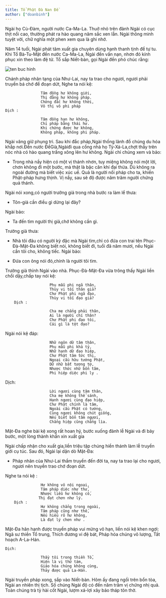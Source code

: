 ```yaml
---
title: Tổ Phật Đà Nan Đề
author: ["doanbinh"]
---
```



Ngài họ Cù-Đàm, người nước Ca-Ma-La. Thuở nhỏ trên đảnh Ngài có cục thịt nổi cao, thường phát ra hào quang năm sắc xen lẫn. Ngài thông minh tuyệt vời, chữ nghĩa một phen xem qua là ghi nhớ. 

Năm 14 tuổi, Ngài phát tâm xuất gia chuyên dùng hạnh thanh tịnh để tự tu. Khi Tổ Bà-Tu-Mật đến nước Ca-Ma-La, Ngài đến vấn nạn, nhơn đó kính phục xin theo làm đệ tử. Tổ sắp Niết-bàn, gọi Ngài đến phó chúc rằng:

![ten buc hinh](https://ketnoiyeuthuong.net/wp-content/uploads/2017/01/33_vi_to_An_Hoa_-_8_Phat_Da_Nan_De.jpg "ten buc hinh")

Chánh pháp nhãn tạng của Như-Lai, nay ta trao cho ngươi, ngươi phải truyền bá chớ để đoạn dứt, Nghe ta nói kệ:

                    Tâm đồng hư không giới,
                    Thị đằng hư không pháp.
                    Chứng đắc hư không thời,
                    Vô thị vô phi pháp
    Dịch :

                    Tâm đồng hạn hư không,
                    Chỉ pháp bằng thái hư.
                    Khi chứng được hư không,
                    Không pháp, không phi pháp.

Ngài vâng giữ phụng trì. Sau khi đắc pháp,Ngài thống lãnh đồ chúng du hóa khắp nơi.Đến nước ĐềGià,Ngàiđi qua cổng nhà họ Tỳ-Xá-La,chợt thấy trên nóc nhà có hào quang trắng xông lên hư không. Ngài chỉ chúng xem và bảo:

- Trong nhà nầy hiện có một vị thánh nhơn, tuy miệng không nói một lời, chơn không đi một bước, mà thật là bậc căn khí đại thừa. Dù không ra ngoài đường mà biết việc xúc uế. Quả là người nối pháp cho ta, khiến Phật-pháp hưng thịnh. Vị nầy, sau sẽ độ được năm trăm người chứng quả thánh.

Ngài nói xong,có người trưởng giả trong nhà bước ra làm lể thưa:

- Tôn-giả cần điều gì dừng lại đây?

Ngài bảo:

- Ta đến tìm người thị giả,chớ không cần gì.

Trưởng giả thưa:

- Nhà tôi đâu có người kỳ đặc mà Ngài tìm,chỉ có đứa con trai tên Phục-Đà-Mật-Đa không biết nói, không biết đi, tuổi đã năm mươi, nếu Ngài cần tôi cho, không tiếc. Ngài bảo:

- Đứa con ông nói đó,chính là người tôi tìm.

Trưởng giả thỉnh Ngài vào nhà. Phục-Đà-Mật-Đa vừa trông thấy Ngài liền chổi dậy,chấp tay nói kệ:

                        Phụ mẫu phi ngã thân,
                        Thùy vi tối thân giả?
                        Chư Phật phi ngã đạo,
                        Thùy vi tối đạo giả?
        Dịch :

                        Cha mẹ chẳng phải thân,
                        Ai là người chí thân?
                        Chư Phật phi đạo tôi,
                        Cái gì là tột đạo?

Ngài nói kệ đáp:

                        Nhữ ngôn dữ tâm thân,
                        Phụ mẫu phi khả tỷ,
                        Nhữ hạnh dữ đạo hiệp,
                        Chư Phật tâm tức thị, 
                        Ngoại cầu hữu tướng Phật,
                        Dữ nhữ bất tương tợ,
                        Nhược thức nhữ bổn tâm,
                        Phi hiệp diệc phi ly .
Dịch:

                        Lời ngươi cùng tâm thân,
                        Cha mẹ không thể sánh,
                        Hạnh ngươi cùng đạo hiệp,
                        Chư Phật chính là tâm,
                        Ngoài cầu Phật có tướng,
                        Cùng ngươi không chút giống,
                        Nếu biết bổn tâm ngươi,
                        Chẳng hiệp cũng chẳng lìa.

Mật-Đa nghe bài kệ xong rất hoan hỷ, bước xuống đảnh lễ Ngài và đi bảy bước, một lòng thành khẩn xin xuất gia

Ngài chấp nhận cho xuất gia,liền triệu tập chúng hiền thánh làm lễ truyền giới cụ túc. Sau đó, Ngài lại dặn dò Mật-Đa:

- Pháp nhãn của Như-Lai thầm truyền đến đời ta, nay ta trao lại cho ngươi, ngươi nên truyền trao chớ đoạn dứt. 

Nghe ta nói kệ :

                    Hư không vô nội ngoại,
                    Tâm pháp diệc như thử,
                    Nhược liễu hư không cố,
                   Thị đạt chơn như lý.
        Dịch :
                    Hư không chẳng trong ngoài,
                    Tâm pháp cũng như thế,
                    Nếu hiểu rõ hư không,
                    Là đạt lý chơn như .

Mật-Đa hân hạnh được truyền pháp vui mừng vô hạn, liền nói kệ khen ngợi: 
                    Ngã sư thiền Tổ trung,
                    Thích đương vi đệ bát,
                    Pháp hóa chúng vô lượng,
                    Tất hoạch A-La-Hán.

    Dịch:

                    Thầy tôi trong thiền Tổ,
                    Hiện là vị thứ tám,
                    Giáo hóa chúng không cùng,
                    Thảy được quả La-Hán.
    
Ngài truyền pháp xong, sắp vào Niết-bàn. Hôm ấy đang ngồi trên bổn tòa, Ngài an nhiên thị tịch. Số chúng Ngài độ có đến năm trăm vị chứng nhị quả. Toàn chúng trà tỳ hài cốt Ngài, lượm xá-lợi xây bảo tháp tôn thờ.

